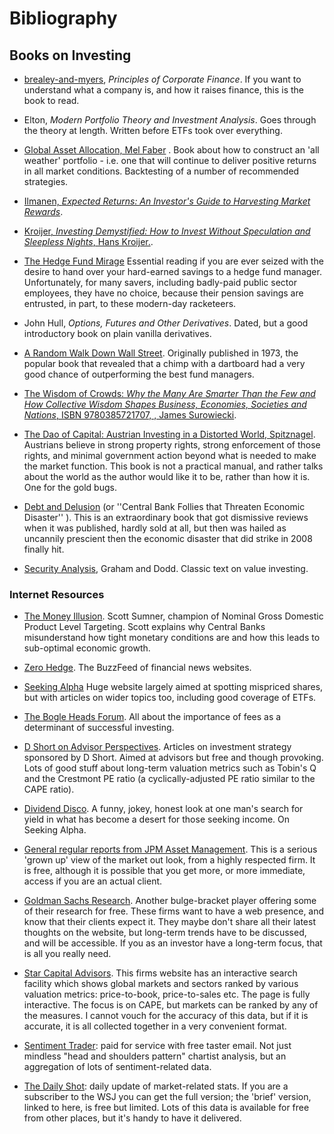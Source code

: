 # Bibliography

## Books on Investing

-	[brealey-and-myers](http://www.amazon.co.uk/Principles-Corporate-Finance-Richard-Brealey/dp/1259009513), _Principles of Corporate Finance_. If you want to understand what a company is, and how it raises finance, this is the book to read. 

-	Elton, _Modern Portfolio Theory and Investment Analysis_. Goes through the theory at length. Written before ETFs took over everything.

-	[Global Asset Allocation, Mel Faber](http://books.google.com/books?vid=ISBN9780988679924) . Book about how to construct an 'all weather' portfolio - i.e. one that will continue to deliver positive returns in all market conditions. Backtesting of a number of recommended strategies. 

-	[Ilmanen,  _Expected Returns: An Investor's Guide to Harvesting Market Rewards_](https://www.amazon.co.uk/Expected-Returns-Investors-Harvesting-Rewards/dp/1119990726).

-	[Kroijer, _Investing Demystified: How to Invest Without Speculation and Sleepless Nights_, Hans Kroijer.](http://books.google.com/books?vid=ISBN9780273781349).

-	 [The Hedge Fund Mirage](http://www.sl-advisors.com/the-hedge-fund-mirage/) Essential reading if you are ever seized with the desire to hand over your hard-earned savings to a hedge fund manager. Unfortunately, for many savers, including badly-paid public sector employees, they have no choice, because their pension savings are entrusted, in part, to these modern-day racketeers.

-	 John Hull, *Options, Futures and Other Derivatives*. Dated, but a good introductory book on plain vanilla derivatives.

-    [A Random Walk Down Wall Street](http://www.amazon.co.uk/Random-Walk-Down-Wall-Street/dp/0393330338). Originally published in 1973, the popular book that revealed that a chimp with a dartboard had a very good chance of outperforming the best fund managers.


-	[The Wisdom of Crowds: *Why the Many Are Smarter Than the Few and How Collective Wisdom Shapes Business, Economies, Societies and Nations*, ISBN 9780385721707, , James Surowiecki](http://www.amazon.co.uk/Wisdom-Crowds-James-Surowiecki/dp/0385721706/ref=sr_1_1?ie=UTF8&qid=1439233968&sr=8-1&keywords=9780385721707).


-    [The Dao of Capital: Austrian Investing in a Distorted World, Spitznagel](http://www.amazon.com/The-Dao-Capital-Investing-Distorted/dp/111834703X ). Austrians believe in strong property rights, strong enforcement of those rights, and minimal government action beyond what is needed to make the market function. This book is not a practical manual, and rather talks about the world as the author would like it to be, rather than how it is. One for the gold bugs.

-    [Debt and Delusion](http://www.amazon.com/Debt-Delusion-Threaten-Economic-Disaster/dp/0977079333) (or ''Central Bank Follies that Threaten Economic Disaster'' ). This is an extraordinary book that got dismissive reviews when it was published, hardly sold at all, but then was hailed as uncannily prescient then the economic disaster that did strike in 2008 finally hit.  

-    [Security Analysis](https://en.wikipedia.org/wiki/Security_Analysis_(book)), Graham and Dodd. Classic text on value investing.

### Internet Resources
-	 [The Money Illusion](http://www.themoneyillusion.com/). Scott Sumner, champion of Nominal Gross Domestic Product Level Targeting. Scott explains why Central Banks misunderstand how tight monetary conditions are and how this leads to sub-optimal economic growth. 

-	 [Zero Hedge](http://zerohedge.com). The BuzzFeed of financial news websites.

-	 [Seeking Alpha](http://seekingalpha.com) Huge website largely aimed at spotting mispriced shares, but with articles on wider topics too, including good coverage of ETFs. 

-    [The Bogle Heads Forum](https://www.bogleheads.org/). All about the importance of fees as a determinant of successful investing.

-	 [D Short on Advisor Perspectives](http://www.advisorperspectives.com/dshort/). Articles on investment strategy sponsored by D Short. Aimed at advisors but free and though provoking. Lots of good stuff about long-term valuation metrics such as Tobin's Q and the Crestmont PE ratio (a cyclically-adjusted PE ratio similar to the CAPE ratio).

-	 [Dividend Disco](http://seekingalpha.com/author/dividend-disco). A funny, jokey, honest look at one man's search for yield in what has become a desert for those seeking income. On Seeking Alpha.

-	 [General regular reports from JPM Asset Management](http://insights.jpmorgan.co.uk/adviser/commentary-and-analysis/jpmorgan-market-views/). This is a serious 'grown up' view of the market out look, from a highly respected firm. It is free, although it is possible that you get more, or more immediate, access if you are an actual client. 

-    [Goldman Sachs Research](http://www.goldmansachs.com/our-thinking). Another bulge-bracket player offering some of their research for free. These firms want to have a web presence, and know that their clients expect it. They maybe don't share all their latest thoughts on the website, but long-term trends have to be discussed, and will be accessible. If you as an investor have a long-term focus, that is all you really need.

-    [Star Capital Advisors](http://www.starcapital.de/). This firms website has an interactive search facility which shows global markets and sectors ranked by various valuation metrics: price-to-book, price-to-sales etc. The page is fully interactive. The focus is on CAPE, but markets can be ranked by any of the measures. I cannot vouch for the accuracy of this data, but if it is accurate, it is all collected together in a very convenient format.

- [Sentiment Trader](https://www.sentimentrader.com/): paid for service with free taster email. Not just mindless "head and shoulders pattern" chartist analysis, but an aggregation of lots of sentiment-related data. 

- [The Daily Shot](https://dailyshotbrief.com/): daily update of market-related stats. If you are a subscriber to the WSJ you can get the full version; the 'brief' version, linked to here, is free but limited. Lots of this data is available for free from other places, but it's handy to have it delivered.


